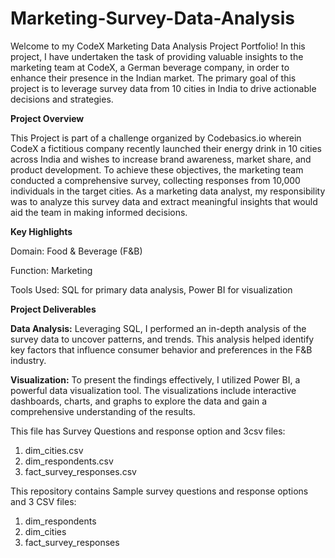 # Marketing-Survey-Data-Analysis

Welcome to my CodeX Marketing Data Analysis Project Portfolio! In this project, I have undertaken the task of providing valuable insights to the marketing team at CodeX,  a German beverage company, in order to enhance their presence in the Indian market. The primary goal of this project is to leverage survey data from 10 cities in India to drive actionable decisions and strategies.

**Project Overview**

This Project is part of a challenge organized by Codebasics.io wherein CodeX a fictitious company recently launched their energy drink in 10 cities across India and wishes to increase brand awareness, market share, and product development. To achieve these objectives, the marketing team conducted a comprehensive survey, collecting responses from 10,000 individuals in the target cities. As a marketing data analyst, my responsibility was to analyze this survey data and extract meaningful insights that would aid the team in making informed decisions.

**Key Highlights**

Domain: Food & Beverage (F&B)

Function: Marketing

Tools Used: SQL for primary data analysis, Power BI for visualization

**Project Deliverables**

**Data Analysis:** Leveraging SQL, I performed an in-depth analysis of the survey data to uncover patterns, and trends. This analysis helped identify key factors that influence consumer behavior and preferences in the F&B industry.

**Visualization:** To present the findings effectively, I utilized Power BI, a powerful data visualization tool. The visualizations include interactive dashboards, charts, and graphs to explore the data and gain a comprehensive understanding of the results.


This file has Survey Questions and response option and 3csv files: 
 1.  dim_cities.csv
 2.  dim_respondents.csv
 3.  fact_survey_responses.csv




This repository contains Sample survey questions and response options and 3 CSV files:
1. dim_respondents
2. dim_cities
3. fact_survey_responses
